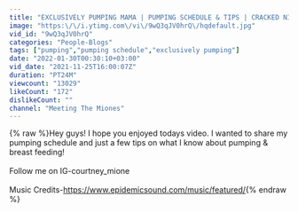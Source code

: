 ```yaml
---
title: "EXCLUSIVELY PUMPING MAMA | PUMPING SCHEDULE & TIPS | CRACKED NIPPLE 😖"
image: "https:\/\/i.ytimg.com\/vi\/9wQ3qJV0hrQ\/hqdefault.jpg"
vid_id: "9wQ3qJV0hrQ"
categories: "People-Blogs"
tags: ["pumping","pumping schedule","exclusively pumping"]
date: "2022-01-30T00:30:10+03:00"
vid_date: "2021-11-25T16:00:07Z"
duration: "PT24M"
viewcount: "13029"
likeCount: "172"
dislikeCount: ""
channel: "Meeting The Miones"
---
```

{% raw %}Hey guys! I hope you enjoyed todays video. I wanted to share my pumping schedule and just a few tips on what I know about pumping &amp; breast feeding!<br /><br />Follow me on IG-courtney_mione<br /><br />Music Credits-<a rel="nofollow" target="blank" href="https://www.epidemicsound.com/music/featured/">https://www.epidemicsound.com/music/featured/</a>{% endraw %}
